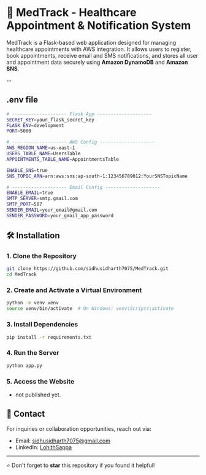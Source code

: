 # 🏥 MedTrack - Healthcare Appointment & Notification System

MedTrack is a Flask-based web application designed for managing healthcare appointments with AWS integration. It allows users to register, book appointments, receive email and SMS notifications, and stores all user and appointment data securely using **Amazon DynamoDB** and **Amazon SNS**.


--
## .env file

```bash
# -------------------- Flask App --------------------
SECRET_KEY=your_flask_secret_key
FLASK_ENV=development
PORT=5000

# -------------------- AWS Config --------------------
AWS_REGION_NAME=us-east-1
USERS_TABLE_NAME=UsersTable
APPOINTMENTS_TABLE_NAME=AppointmentsTable

ENABLE_SNS=true
SNS_TOPIC_ARN=arn:aws:sns:ap-south-1:123456789012:YourSNSTopicName

# -------------------- Email Config --------------------
ENABLE_EMAIL=true
SMTP_SERVER=smtp.gmail.com
SMTP_PORT=587
SENDER_EMAIL=your_email@gmail.com
SENDER_PASSWORD=your_gmail_app_password


```



## 🛠️ Installation

### 1. Clone the Repository
```bash
git clone https://github.com/sidhusidharth7075/MedTrack.git
cd MedTrack
```

### 2. Create and Activate a Virtual Environment
```bash
python -m venv venv
source venv/bin/activate  # On Windows: venv\Scripts\activate
```

### 3. Install Dependencies
```bash
pip install -r requirements.txt
```

### 4. Run the Server
```bash
python app.py
```

### 5. Access the Website
- not published yet.





## 📧 Contact
For inquiries or collaboration opportunities, reach out via:
- Email: [sidhusidharth7075@gmail.com](mailto:sidhusidharth7075@gmail.com)
- LinkedIn: [LohithSappa](https://www.linkedin.com/in/lohith-sappa-aab07629a/)

---
⭐ Don't forget to **star** this repository if you found it helpful!

